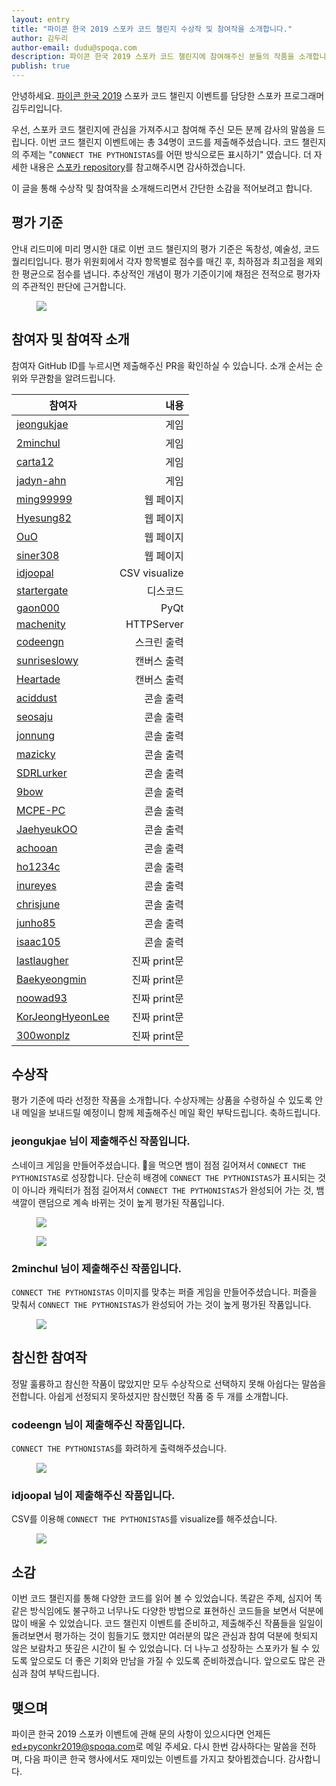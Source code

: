 ```yaml
---
layout: entry
title: "파이콘 한국 2019 스포카 코드 챌린지 수상작 및 참여작을 소개합니다."
author: 김두리
author-email: dudu@spoqa.com
description: 파이콘 한국 2019 스포카 코드 챌린지에 참여해주신 분들의 작품을 소개합니다.
publish: true
---
```


안녕하세요. [파이콘 한국 2019][pycon-2019] 스포카 코드 챌린지 이벤트를 담당한 스포카 프로그래머 김두리입니다.

우선, 스포카 코드 챌린지에 관심을 가져주시고 참여해 주신 모든 분께 감사의 말씀을 드립니다. 이번 코드 챌린지 이벤트에는 총 34명이 코드를 제출해주셨습니다. 코드 챌린지의 주제는 "`CONNECT THE PYTHONISTAS`를 어떤 방식으로든 표시하기" 였습니다. 더 자세한 내용은 [스포카 repository][code-challenge-repo]를 참고해주시면 감사하겠습니다.

이 글을 통해 수상작 및 참여작을 소개해드리면서 간단한 소감을 적어보려고 합니다.


## 평가 기준

안내 리드미에 미리 명시한 대로 이번 코드 챌린지의 평가 기준은 독창성, 예술성, 코드 퀄리티입니다. 평가 위원회에서 각자 항목별로 점수를 매긴 후, 최하점과 최고점을 제외한 평균으로 점수를 냅니다. 추상적인 개념이 평가 기준이기에 채점은 전적으로 평가자의 주관적인 판단에 근거합니다.

<figure>
 <img src="/images/2019-08-30/score.png" style="margin: 0 auto;" />
</figure>


## 참여자 및 참여작 소개

참여자 GitHub ID를 누르시면 제출해주신 PR을 확인하실 수 있습니다. 소개 순서는 순위와 무관함을 알려드립니다.

| 참여자 | 내용 | 
| --- | ---:|
[jeongukjae](https://github.com/spoqa/spoqa-pycon-2019-code-challenge/pull/24) | 게임 |
[2minchul](https://github.com/spoqa/spoqa-pycon-2019-code-challenge/pull/36) | 게임 |
[carta12](https://github.com/spoqa/spoqa-pycon-2019-code-challenge/pull/29) | 게임 |
[jadyn-ahn](https://github.com/spoqa/spoqa-pycon-2019-code-challenge/pull/38) | 게임 |
[ming99999](https://github.com/spoqa/spoqa-pycon-2019-code-challenge/pull/14) | 웹 페이지 |
[Hyesung82](https://github.com/spoqa/spoqa-pycon-2019-code-challenge/pull/33) | 웹 페이지 |
[OuO](https://github.com/spoqa/spoqa-pycon-2019-code-challenge/pull/32) | 웹 페이지 |
[siner308](https://github.com/spoqa/spoqa-pycon-2019-code-challenge/pull/17) | 웹 페이지 |
[idjoopal](https://github.com/spoqa/spoqa-pycon-2019-code-challenge/pull/19) | CSV visualize |
[startergate](https://github.com/spoqa/spoqa-pycon-2019-code-challenge/pull/11) | 디스코드 |
[gaon000](https://github.com/spoqa/spoqa-pycon-2019-code-challenge/pull/34) | PyQt |
[machenity](https://github.com/spoqa/spoqa-pycon-2019-code-challenge/pull/21) | HTTPServer |
[codeengn](https://github.com/spoqa/spoqa-pycon-2019-code-challenge/pull/8) | 스크린 출력 |
[sunriseslowy](https://github.com/spoqa/spoqa-pycon-2019-code-challenge/pull/20) | 캔버스 출력 |
[Heartade](https://github.com/spoqa/spoqa-pycon-2019-code-challenge/pull/35) | 캔버스 출력 |
[aciddust](https://github.com/spoqa/spoqa-pycon-2019-code-challenge/pull/7) | 콘솔 출력 |
[seosaju](https://github.com/spoqa/spoqa-pycon-2019-code-challenge/pull/9) | 콘솔 출력 |
[jonnung](https://github.com/spoqa/spoqa-pycon-2019-code-challenge/pull/23) | 콘솔 출력 |
[mazicky](https://github.com/spoqa/spoqa-pycon-2019-code-challenge/pull/37) | 콘솔 출력 |
[SDRLurker](https://github.com/spoqa/spoqa-pycon-2019-code-challenge/pull/22) | 콘솔 출력 |
[9bow](https://github.com/spoqa/spoqa-pycon-2019-code-challenge/pull/30) | 콘솔 출력 |
[MCPE-PC](https://github.com/spoqa/spoqa-pycon-2019-code-challenge/pull/31) | 콘솔 출력 |
[JaehyeukOO](https://github.com/spoqa/spoqa-pycon-2019-code-challenge/pull/3) | 콘솔 출력 |
[achooan](https://github.com/spoqa/spoqa-pycon-2019-code-challenge/pull/18) | 콘솔 출력 |
[ho1234c](https://github.com/spoqa/spoqa-pycon-2019-code-challenge/pull/26) | 콘솔 출력 |
[inureyes](https://github.com/spoqa/spoqa-pycon-2019-code-challenge/pull/28) | 콘솔 출력 |
[chrisjune](https://github.com/spoqa/spoqa-pycon-2019-code-challenge/pull/25) | 콘솔 출력 |
[junho85](https://github.com/spoqa/spoqa-pycon-2019-code-challenge/pull/27) | 콘솔 출력 |
[isaac105](https://github.com/spoqa/spoqa-pycon-2019-code-challenge/pull/10) | 콘솔 출력 |
[lastlaugher](https://github.com/spoqa/spoqa-pycon-2019-code-challenge/pull/4) | 진짜 print문 |
[Baekyeongmin](https://github.com/spoqa/spoqa-pycon-2019-code-challenge/pull/12) | 진짜 print문 |
[noowad93](https://github.com/spoqa/spoqa-pycon-2019-code-challenge/pull/13) | 진짜 print문 |
[KorJeongHyeonLee](https://github.com/spoqa/spoqa-pycon-2019-code-challenge/pull/15) | 진짜 print문 |
[300wonplz](https://github.com/spoqa/spoqa-pycon-2019-code-challenge/pull/16) | 진짜 print문 |


## 수상작

평가 기준에 따라 선정한 작품을 소개합니다. 수상자께는 상품을 수령하실 수 있도록 안내 메일을 보내드릴 예정이니 함께 제출해주신 메일 확인 부탁드립니다. 축하드립니다.

### jeongukjae 님이 제출해주신 작품입니다.

스네이크 게임을 만들어주셨습니다. 🌟을 먹으면 뱀이 점점 길어져서 `CONNECT THE PYTHONISTAS`로 성장합니다. 단순히 배경에 `CONNECT THE PYTHONISTAS`가 표시되는 것이 아니라 캐릭터가 점점 길어져서 `CONNECT THE PYTHONISTAS`가 완성되어 가는 것, 뱀 색깔이 랜덤으로 계속 바뀌는 것이 높게 평가된 작품입니다.

<figure>
 <img src="/images/2019-08-30/jeongukjae_1.png" style="margin: 0 auto;" />
</figure>
<figure>
 <img src="/images/2019-08-30/jeongukjae_2.png" style="margin: 0 auto;" />
</figure>

### 2minchul 님이 제출해주신 작품입니다.

`CONNECT THE PYTHONISTAS` 이미지를 맞추는 퍼즐 게임을 만들어주셨습니다. 퍼즐을 맞춰서 `CONNECT THE PYTHONISTAS`가 완성되어 가는 것이 높게 평가된 작품입니다.

<figure>
 <img src="/images/2019-08-30/2minchul.png" style="margin: 0 auto;" />
</figure>


## 참신한 참여작

정말 훌륭하고 참신한 작품이 많았지만 모두 수상작으로 선택하지 못해 아쉽다는 말씀을 전합니다. 아쉽게 선정되지 못하셨지만 참신했던 작품 중 두 개를 소개합니다.

### codeengn 님이 제출해주신 작품입니다.

`CONNECT THE PYTHONISTAS`를 화려하게 출력해주셨습니다.

<figure>
 <img src="/images/2019-08-30/codeengn.png" style="margin: 0 auto;" />
</figure>

### idjoopal 님이 제출해주신 작품입니다.

CSV를 이용해 `CONNECT THE PYTHONISTAS`를 visualize를 해주셨습니다.

<figure>
 <img src="/images/2019-08-30/idjoopal.png" style="margin: 0 auto;" />
</figure>


## 소감

이번 코드 챌린지를 통해 다양한 코드를 읽어 볼 수 있었습니다. 똑같은 주제, 심지어 똑같은 방식임에도 불구하고 너무나도 다양한 방법으로 표현하신 코드들을 보면서 덕분에 많이 배울 수 있었습니다. 코드 챌린지 이벤트를 준비하고, 제출해주신 작품들을 일일이 돌려보면서 평가하는 것이 힘들기도 했지만 여러분의 많은 관심과 참여 덕분에 헛되지 않은 보람차고 뜻깊은 시간이 될 수 있었습니다. 더 나누고 성장하는 스포카가 될 수 있도록 앞으로도 더 좋은 기회와 만남을 가질 수 있도록 준비하겠습니다. 앞으로도 많은 관심과 참여 부탁드립니다.

## 맺으며

파이콘 한국 2019 스포카 이벤트에 관해 문의 사항이 있으시다면 언제든 [ed+pyconkr2019@spoqa.com](mailto:ed+pyconkr2019@spoqa.com)로 메일 주세요. 다시 한번 감사하다는 말씀을 전하며, 다음 파이콘 한국 행사에서도 재미있는 이벤트를 가지고 찾아뵙겠습니다. 감사합니다.


[pycon-2019]: https://spoqa.github.io/2019/08/17/pycon-kr.html
[code-challenge-repo]: https://github.com/spoqa/spoqa-pycon-2019-code-challenge
